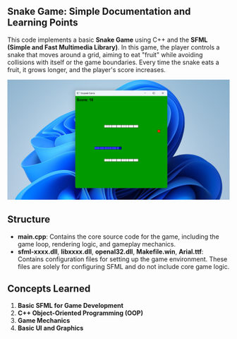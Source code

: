 ## Snake Game: Simple Documentation and Learning Points

This code implements a basic **Snake Game** using C++ and the **SFML (Simple and Fast Multimedia Library)**. In this game, the player controls a snake that moves around a grid, aiming to eat "fruit" while avoiding collisions with itself or the game boundaries. Every time the snake eats a fruit, it grows longer, and the player's score increases.

![alt text](image.png)


## Structure

- **main.cpp**: Contains the core source code for the game, including the game loop, rendering logic, and gameplay mechanics.
- **sfml-xxxx.dll**, **libxxxx.dll**, **openal32.dll**, **Makefile.win**, **Arial.ttf**: Contains configuration files for setting up the game environment. These files are solely for configuring SFML and do not include core game logic.


## Concepts Learned

1. **Basic SFML for Game Development**
2. **C++ Object-Oriented Programming (OOP)**
3. **Game Mechanics**
4. **Basic UI and Graphics**